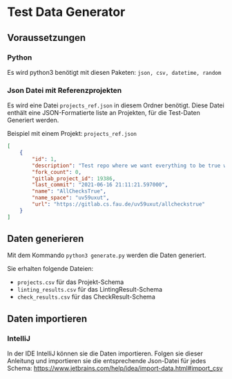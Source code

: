 # Test Data Generator

## Voraussetzungen

### Python

Es wird python3 benötigt mit diesen Paketen:
`json, csv, datetime, random`

### Json Datei mit Referenzprojekten

Es wird eine Datei `projects_ref.json` in diesem Ordner benötigt.
Diese Datei enthält eine JSON-Formatierte liste an Projekten, für die Test-Daten Generiert werden.

Beispiel mit einem Projekt:
`projects_ref.json`

```json
[
	{
		"id": 1,
		"description": "Test repo where we want everything to be true when linted.",
		"fork_count": 0,
		"gitlab_project_id": 19386,
		"last_commit": "2021-06-16 21:11:21.597000",
		"name": "AllChecksTrue",
		"name_space": "uv59uxut",
		"url": "https://gitlab.cs.fau.de/uv59uxut/allcheckstrue"
	}
]
```

## Daten generieren

Mit dem Kommando `python3 generate.py` werden die Daten generiert.

Sie erhalten folgende Dateien:

- `projects.csv` für das Projekt-Schema
- `linting_results.csv` für das LintingResult-Schema
- `check_results.csv` für das CheckResult-Schema

## Daten importieren

### IntelliJ

In der IDE IntelliJ können sie die Daten importieren.
Folgen sie dieser Anleitung und importieren sie die entsprechende Json-Datei für jedes Schema: https://www.jetbrains.com/help/idea/import-data.html#import_csv
